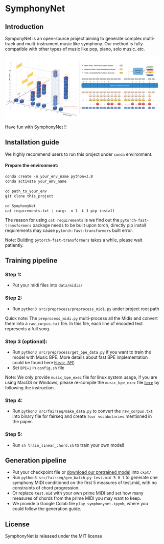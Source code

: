 # SymphonyNet
## Introduction
SymponyNet is an open-source project aiming to generate complex multi-track and multi-instrument music like symphony. 
Our method is fully compatible with other types of music like pop, piano, solo music..etc. 

<p>
<img src="./model_complete.jpg" alt="Schema." width="800px"></p>
Have fun with SymphonyNet !!
    
## Installation guide
We highly recommend users to run this project under `conda` environment.

#### Prepare the environment:
```
conda create -n your_env_name python=3.8
conda activate your_env_name

cd path_to_your_env
git clone this_project

cd SymphonyNet
cat requirements.txt | xargs -n 1 -L 1 pip install
``` 
The reason for using `cat requirements` is we find out the `pytorch-fast-transformers` package needs to be built upon torch, directly pip install requirements may cause `pytorch-fast-transformers` built error.

Note: Building `pytorch-fast-transformers` takes a while, please wait patiently.

## Training pipeline
### Step 1:
- Put your midi files into `data/midis/`

### Step 2:
- Run `python3 src/preprocess/preprocess_midi.py` under project root path

Quick note: The `preprocess_midi.py` multi-process all the Midis and convert them into a `raw_corpus.txt` file. In this
file, each line of encoded text represents a full song.

### Step 3 (optional):
- Run `python3 src/preprocess/get_bpe_data.py` if you want to train the model with Music BPE. More details about fast BPE
implementation could be found here [`Music BPE`](src/musicBPE/README.md).
- Set `BPE=1` in `config.sh` file

Note: We only provide `music_bpe_exec` file for linux system usage, if you are using MacOS or Windows, please re-compile 
the `music_bpe_exec` file [`here`](src/musicBPE/README.md) by following the instruction.

### Step 4:
- Run `python3 src/fairseq/make_data.py` to convert the `raw_corpus.txt` into binary file for fairseq and create `four
vocabularies` mentioned in the paper. 

### Step 5:
- Run `sh train_linear_chord.sh` to train your own model!

## Generation pipeline
- Put your checkpoint file or [download our pretrained model](https://drive.google.com/file/d/1xpkj_qN4MdLRkBdCXmfGjuWWjnTN1Og0/view?usp=sharing) into `ckpt/`
- Run `python3 src/fairseq/gen_batch.py test.mid 5 0 1` to generate one symphony MIDI conditioned on the first 5 measures of test.mid, with no constraints of chord progression.
- Or replace `test.mid` with your own prime MIDI and set how many measures of chords from the prime MIDI you may want to keep.
- We provide a Google Colab file `play_symphonynet.ipynb`, where you could follow the generation guide. 

## License
SymphonyNet is released under the MIT license
